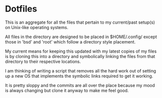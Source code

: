 # Dotfiles

This is an aggregate for all the files that pertain to my current/past setup(s) on Unix-like operating systems.

All files in the directory are designed to be placed in $HOME/.config/ except those in 'bsd' and 'root' which follow a directory style placement. 

My current means for keeping this updated with my latest copies of my files is by cloning this into a directory and symbolically linking the files from that directory to their respective locations.

I am thinking of writing a script that removes all the hard work out of setting up a new OS that implements the symbolic links required to get it working.

It is pretty sloppy and the commits are all over the place because my mood is always changing but clone it anyway to make me feel good. 

